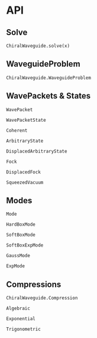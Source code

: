 # API

## Solve

```@docs
ChiralWaveguide.solve(x)
```

## WaveguideProblem

```@docs
ChiralWaveguide.WaveguideProblem
```

## WavePackets & States

```@docs
WavePacket
```

```@docs
WavePacketState
```

```@docs
Coherent
```

```@docs
ArbitraryState
```

```@docs
DisplacedArbitraryState
```

```@docs
Fock
```

```@docs
DisplacedFock
```

```@docs
SqueezedVacuum
```

## Modes

```@docs
Mode
```

```@docs
HardBoxMode
```

```@docs
SoftBoxMode
```

```@docs
SoftBoxExpMode
```

```@docs
GaussMode
```

```@docs
ExpMode
```

## Compressions

```@docs
ChiralWaveguide.Compression
```

```@docs
Algebraic
```

```@docs
Exponential
```

```@docs
Trigonometric
```
